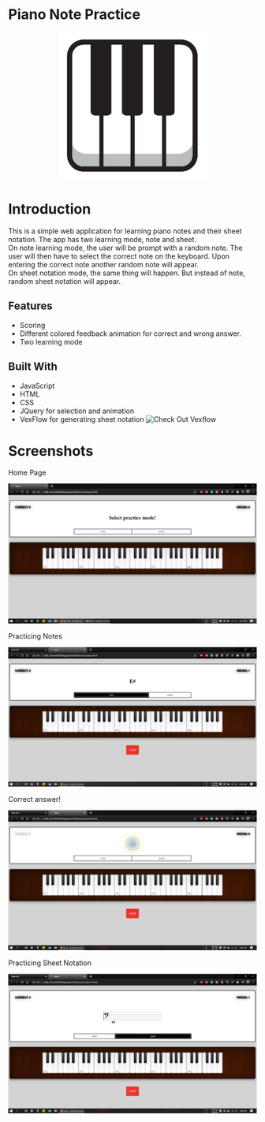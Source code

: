 # Piano Note Practice
<p align="center">
    <img width="300" height="300" src="demo/logo.png">
</p>

# Introduction
This is a simple web application for learning piano notes and their sheet notation. The app has two learning mode, note and sheet.  
On note learning mode, the user will be prompt with a random note. The user will then have to select the correct note on the keyboard. Upon entering the correct note another random note will appear.  
On sheet notation mode, the same thing will happen. But instead of note, random sheet notation will appear.

## Features
- Scoring
- Different colored feedback animation for correct and wrong answer.
- Two learning mode

## Built With
- JavaScript
- HTML
- CSS
- JQuery for selection and animation
- VexFlow for generating sheet notation ![Check Out Vexflow](https://github.com/0xfe/vexflow)

# Screenshots
Home Page  

![](demo/home.png)
<br/>

Practicing Notes  

![](demo/note_practice.png)
<br/>

Correct answer!  

![](demo/correct_answer.png)
<br/>

Practicing Sheet Notation  

![](demo/sheet_music_practice.png)
